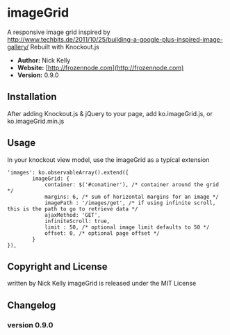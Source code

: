 # imageGrid

A responsive image grid inspired by http://www.techbits.de/2011/10/25/building-a-google-plus-inspired-image-gallery/
Rebuilt with Knockout.js

- **Author:** Nick Kelly
- **Website:** [http://frozennode.com](http://frozennode.com)
- **Version:** 0.9.0

## Installation

After adding Knockout.js & jQuery to your page, add ko.imageGrid.js, or ko.imageGrid.min.js

## Usage

In your knockout view model, use the imageGrid as a typical extension

	'images': ko.observableArray().extend({
			imageGrid: {
				container: $('#conatiner'), /* container around the grid */
				margins: 6, /* sum of horizontal margins for an image */
				imagePath : '/images/get', /* if using infinite scroll, this is the path to go to retrieve data */
				ajaxMethod: 'GET',
				infiniteScroll: true,
				limit : 50, /* optional image limit defaults to 50 */
				offset: 0, /* optional page offset */
			}
	}),


## Copyright and License
written by Nick Kelly
imageGrid is released under the MIT License

## Changelog

### version 0.9.0
